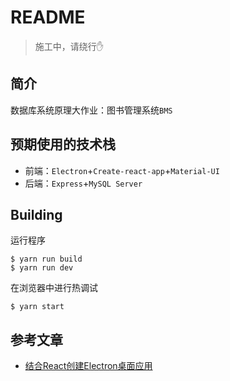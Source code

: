 # README

> 施工中，请绕行✋

## 简介
数据库系统原理大作业：图书管理系统`BMS`

## 预期使用的技术栈
- 前端：`Electron`+`Create-react-app`+`Material-UI`
- 后端：`Express`+`MySQL Server`

## Building
运行程序
```
$ yarn run build
$ yarn run dev
```
在浏览器中进行热调试
```
$ yarn start
```

## 参考文章
- [结合React创建Electron桌面应用](https://zhuanlan.zhihu.com/p/29164782)
